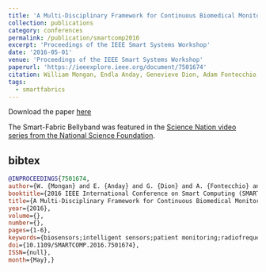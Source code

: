 ```yaml
---
title: 'A Multi-Disciplinary Framework for Continuous Biomedical Monitoring Using Low-Power Passive RFID-based Wireless Wearable Sensors'
collection: publications
category: conferences
permalink: /publication/smartcomp2016
excerpt: 'Proceedings of the IEEE Smart Systems Workshop'
date: '2016-05-01'
venue: 'Proceedings of the IEEE Smart Systems Workshop'
paperurl: 'https://ieeexplore.ieee.org/document/7501674'
citation: William Mongan, Endla Anday, Genevieve Dion, Adam Fontecchio, Tim Kurzweg, Kelly Joyce, Yuqiao Liu, Owen Montgomery, Ilhaan Rasheed, Cem Sahin, Shrenik Vora, and Kapil Dandekar. A Multi-Disciplinary Framework for Continuous Biomedical Monitoring Using Low-Power Passive RFID-based Wireless Wearable Sensors.  Proceedings of the IEEE Smart Systems Workshop, May, 2016.
tags: 
  - smartfabrics
---
```

Download the paper [here](https://par.nsf.gov/servlets/purl/10226797)

The Smart-Fabric Bellyband was featured in the [Science Nation video series from the National Science Foundation](/posts/2016/09/sciencenation).

## bibtex
```bibtex
@INPROCEEDINGS{7501674,
author={W. {Mongan} and E. {Anday} and G. {Dion} and A. {Fontecchio} and K. {Joyce} and T. {Kurzweg} and Y. {Liu} and O. {Montgomery} and I. {Rasheed} and C. {Sahin} and S. {Vora} and K. {Dandekar}},
booktitle={2016 IEEE International Conference on Smart Computing (SMARTCOMP)},
title={A Multi-Disciplinary Framework for Continuous Biomedical Monitoring Using Low-Power Passive RFID-Based Wireless Wearable Sensors},
year={2016},
volume={},
number={},
pages={1-6},
keywords={biosensors;intelligent sensors;patient monitoring;radiofrequency identification;wearable antennas;wireless sensor networks;multidisciplinary framework;continuous biomedical monitoring;low-power passive RFID-based wireless wearable sensors;radio frequency identification;knit fabric strain gauge assembly;conductive thread;fabric antenna;powerless smart-garment device;RFID technology;RFID biosensors;biofeedback monitoring;antenna modeling;signal processing;machine learning;noisy wireless signal;HIPAA-compliant data storage;electronic health records systems;Radiofrequency identification;Monitoring;Biomedical monitoring;Clothing;Fabrics;Biosensors},
doi={10.1109/SMARTCOMP.2016.7501674},
ISSN={null},
month={May},}
```